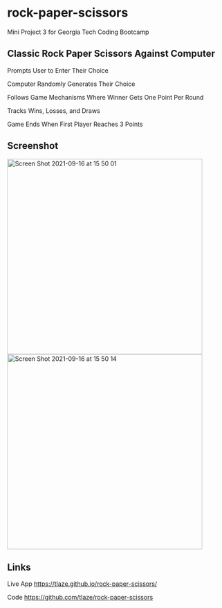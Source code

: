 # rock-paper-scissors
Mini Project 3 for Georgia Tech Coding Bootcamp

## Classic Rock Paper Scissors Against Computer

Prompts User to Enter Their Choice

Computer Randomly Generates Their Choice

Follows Game Mechanisms Where Winner Gets One Point Per Round

Tracks Wins, Losses, and Draws

Game Ends When First Player Reaches 3 Points

## Screenshot

<img width="451" alt="Screen Shot 2021-09-16 at 15 50 01" src="https://user-images.githubusercontent.com/47471193/133676721-5a4e1e82-12bb-4e15-8d43-f7efc127fe4a.png">

<img width="451" alt="Screen Shot 2021-09-16 at 15 50 14" src="https://user-images.githubusercontent.com/47471193/133676729-1553d3dc-8469-409e-89e4-a4ff70eb0c87.png">

## Links

Live App
https://tlaze.github.io/rock-paper-scissors/

Code
https://github.com/tlaze/rock-paper-scissors
